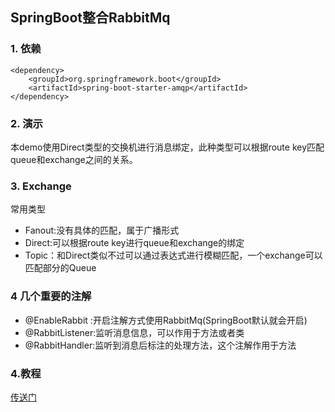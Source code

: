 ## SpringBoot整合RabbitMq

### 1. 依赖
```
<dependency>
    <groupId>org.springframework.boot</groupId>
    <artifactId>spring-boot-starter-amqp</artifactId>
</dependency>
```

### 2. 演示
本demo使用Direct类型的交换机进行消息绑定，此种类型可以根据route key匹配queue和exchange之间的关系。

### 3. Exchange
常用类型
- Fanout:没有具体的匹配，属于广播形式
- Direct:可以根据route key进行queue和exchange的绑定
- Topic：和Direct类似不过可以通过表达式进行模糊匹配，一个exchange可以匹配部分的Queue

### 4 几个重要的注解
- @EnableRabbit :开启注解方式使用RabbitMq(SpringBoot默认就会开启)
- @RabbitListener:监听消息信息，可以作用于方法或者类
- @RabbitHandler:监听到消息后标注的处理方法，这个注解作用于方法

### 4.教程
[传送门](https://www.rabbitmq.com/getstarted.html)
